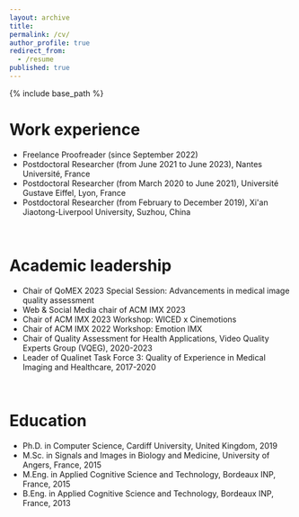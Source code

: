 ```yaml
---
layout: archive
title:
permalink: /cv/
author_profile: true
redirect_from:
  - /resume
published: true
---
```

{% include base_path %}


Work experience
======
* Freelance Proofreader (since September 2022)
* Postdoctoral Researcher (from June 2021 to June 2023), Nantes Université, France
* Postdoctoral Researcher (from March 2020 to June 2021), Université Gustave Eiffel, Lyon, France
* Postdoctoral Researcher (from February to December 2019), Xi'an Jiaotong-Liverpool University, Suzhou, China 
<br />

Academic leadership
======
* Chair of QoMEX 2023 Special Session: Advancements in medical image quality assessment
* Web & Social Media chair of ACM IMX 2023
* Chair of ACM IMX 2023 Workshop: WICED x Cinemotions
* Chair of ACM IMX 2022 Workshop: Emotion IMX
* Chair of Quality Assessment for Health Applications, Video Quality Experts Group (VQEG), 2020-2023
* Leader of Qualinet Task Force 3: Quality of Experience in Medical Imaging and Healthcare, 2017-2020
<br />

Education
======
* Ph.D. in Computer Science, Cardiff University, United Kingdom, 2019
* M.Sc. in Signals and Images in Biology and Medicine, University of Angers, France, 2015
* M.Eng. in Applied Cognitive Science and Technology, Bordeaux INP, France, 2015
* B.Eng. in Applied Cognitive Science and Technology, Bordeaux INP, France, 2013
